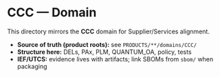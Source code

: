 # CCC — Domain

This directory mirrors the **CCC** domain for Supplier/Services alignment.

- **Source of truth (product roots):** see `PRODUCTS/**/domains/CCC/`
- **Structure here:** DELs, PAx, PLM, QUANTUM_OA, policy, tests
- **IEF/UTCS:** evidence lives with artifacts; link SBOMs from `sbom/` when packaging
